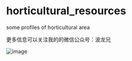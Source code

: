 # horticultural_resources

some profiles of horticultural area

更多信息可以关注我的的微信公众号：波龙兄

![image](/Users/bolonzhang/Desktop/horticultural_resources/gzh.png)